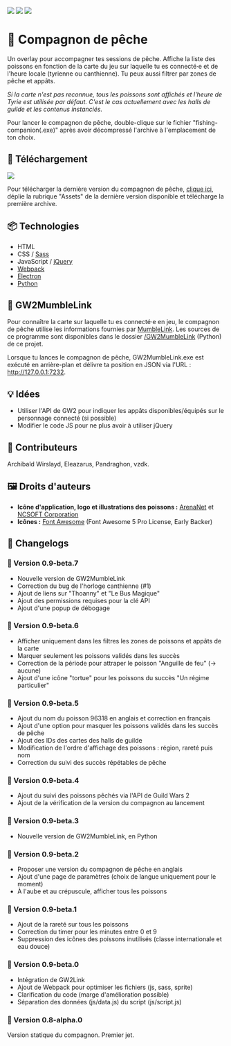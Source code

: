 [![](https://img.shields.io/badge/Linktr.ee-Thoanny-93c045?style=for-the-badge)](https://linktr.ee/thoanny)
[![](https://img.shields.io/badge/Twitch-Sub-93c045?style=for-the-badge)](https://www.twitch.tv/subs/thoanny)
[![](https://img.shields.io/badge/StreamElements-Tip-93c045?style=for-the-badge)](https://streamelements.com/thoanny/tip)

# 🎣 Compagnon de pêche

Un overlay pour accompagner tes sessions de pêche. Affiche la liste des poissons en fonction de la carte du jeu sur laquelle tu es connecté·e et de l'heure locale (tyrienne ou canthienne). Tu peux aussi filtrer par zones de pêche et appâts.

*Si la carte n'est pas reconnue, tous les poissons sont affichés et l'heure de Tyrie est utilisée par défaut. C'est le cas actuellement avec les halls de guilde et les contenus instanciés.*

Pour lancer le compagnon de pêche, double-clique sur le fichier "fishing-companion(.exe)" après avoir décompressé l'archive à l'emplacement de ton choix.

## 💾 Téléchargement

[![](https://img.shields.io/github/downloads/thoanny/fishing-companion/total?style=for-the-badge)](https://github.com/thoanny/fishing-companion/releases)

Pour télécharger la dernière version du compagnon de pêche, [clique ici](https://github.com/thoanny/fishing-companion/releases), déplie la rubrique "Assets" de la dernière version disponible et télécharge la première archive.

## 📦 Technologies

* HTML
* CSS / [Sass](https://sass-lang.com/)
* JavaScript / [jQuery](https://jquery.com/)
* [Webpack](https://webpack.js.org/)
* [Electron](https://www.electronjs.org/)
* [Python](https://www.python.org/)

## 🐉 GW2MumbleLink

Pour connaître la carte sur laquelle tu es connecté·e en jeu, le compagnon de pêche utilise les informations fournies par [MumbleLink](https://wiki.guildwars2.com/wiki/API:MumbleLink). Les sources de ce programme sont disponibles dans le dossier [/GW2MumbleLink](https://github.com/thoanny/fishing-companion/tree/main/GW2MumbleLink) (Python) de ce projet.

Lorsque tu lances le compagnon de pêche, GW2MumbleLink.exe est exécuté en arrière-plan et délivre ta position en JSON via l'URL : http://127.0.0.1:7232.

## 💡 Idées

* Utiliser l'API de GW2 pour indiquer les appâts disponibles/équipés sur le personnage connecté (si possible)
* Modifier le code JS pour ne plus avoir à utiliser jQuery

## 💃 Contributeurs

Archibald Wirslayd, Eleazarus, Pandraghon, vzdk.

## 🖼️ Droits d'auteurs

* **Icône d'application, logo et illustrations des poissons :** [ArenaNet](https://www.arena.net/) et [NCSOFT Corporation](https://ncsoft.com/)
* **Icônes :** [Font Awesome](https://fontawesome.com/) (Font Awesome 5 Pro License, Early Backer)

## 📝 Changelogs

### 🔹 Version 0.9-beta.7

* Nouvelle version de GW2MumbleLink
* Correction du bug de l'horloge canthienne (#1)
* Ajout de liens sur "Thoanny" et "Le Bus Magique"
* Ajout des permissions requises pour la clé API
* Ajout d'une popup de débogage

### 🔹 Version 0.9-beta.6

* Afficher uniquement dans les filtres les zones de poissons et appâts de la carte
* Marquer seulement les poissons validés dans les succès
* Correction de la période pour attraper le poisson "Anguille de feu" (-> aucune)
* Ajout d'une icône "tortue" pour les poissons du succès "Un régime particulier"

### 🔹 Version 0.9-beta.5

* Ajout du nom du poisson 96318 en anglais et correction en français
* Ajout d'une option pour masquer les poissons validés dans les succès de pêche
* Ajout des IDs des cartes des halls de guilde
* Modification de l'ordre d'affichage des poissons : région, rareté puis nom
* Correction du suivi des succès répétables de pêche

### 🔹 Version 0.9-beta.4

* Ajout du suivi des poissons pêchés via l'API de Guild Wars 2
* Ajout de la vérification de la version du compagnon au lancement

### 🔹 Version 0.9-beta.3

* Nouvelle version de GW2MumbleLink, en Python

### 🔹 Version 0.9-beta.2

* Proposer une version du compagnon de pêche en anglais
* Ajout d'une page de paramètres (choix de langue uniquement pour le moment)
* À l'aube et au crépuscule, afficher tous les poissons

### 🔹 Version 0.9-beta.1

* Ajout de la rareté sur tous les poissons
* Correction du timer pour les minutes entre 0 et 9
* Suppression des icônes des poissons inutilisés (classe internationale et eau douce)

### 🔹 Version 0.9-beta.0

* Intégration de GW2Link
* Ajout de Webpack pour optimiser les fichiers (js, sass, sprite)
* Clarification du code (marge d'amélioration possible)
* Séparation des données (js/data.js) du script (js/script.js)

### 🔹 Version 0.8-alpha.0

Version statique du compagnon. Premier jet.
